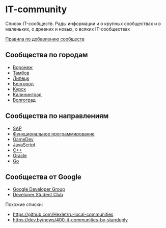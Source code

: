 # IT-community
Список IT-сообществ. Рады информации и о крупных сообществах и о маленьких, о древних и новых, о всяких IT-сообществах

[Правила по добавлению сообществ](CONTRIBUTING.md)

## Сообщества по городам
- [Воронеж](Voronezh.md)
- [Тамбов](Tambov.md)
- [Липецк](Lipetsk.md)
- [Белгород](Belgorod.md)
- [Курск](Kursk.md)
- [Калининград](Kaliningrad.md)
- [Волгоград](Volgograd.md)

## Сообщества по направлениям
- [SAP](sap.md)
- [Функциональное программирование](fp.md)
- [GameDev](gamedev.md)
- [JavaScript](js.md)
- [C++](cpp.md)
- [Oracle](oracle.md)
- [Go](golang.md)

## Сообщества от Google
- [Google Developer Group](gdg.md)
- [Developer Student Club](dsc.md)

Похожие списки:
- https://github.com/Hexlet/ru-local-communities
- https://dev.by/news/400-it-communities-by-standuply